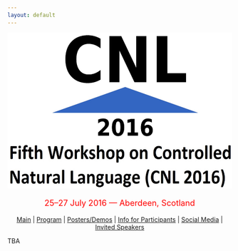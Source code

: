 ```yaml
---
layout: default
---
```

<p align="middle">
<img src="logo3.jpg" width="650" height="350"/>
</p>
<p align="middle" style="color:red; font-size:130%">25–27 July 2016 — Aberdeen, Scotland</p>
<p class="tabs" align="middle">
<a href="cnl2016.html">Main</a> | <a href="cnl2016program.html">Program</a> | <a href="cnl2016pd.html">Posters/Demos</a> |
<a href="cnl2016info.html">Info for Participants</a> | <a href="cnl2016SM.html">Social Media</a> |
<a href="cnl2016speakers.html">Invited Speakers</a>
</p>

TBA

